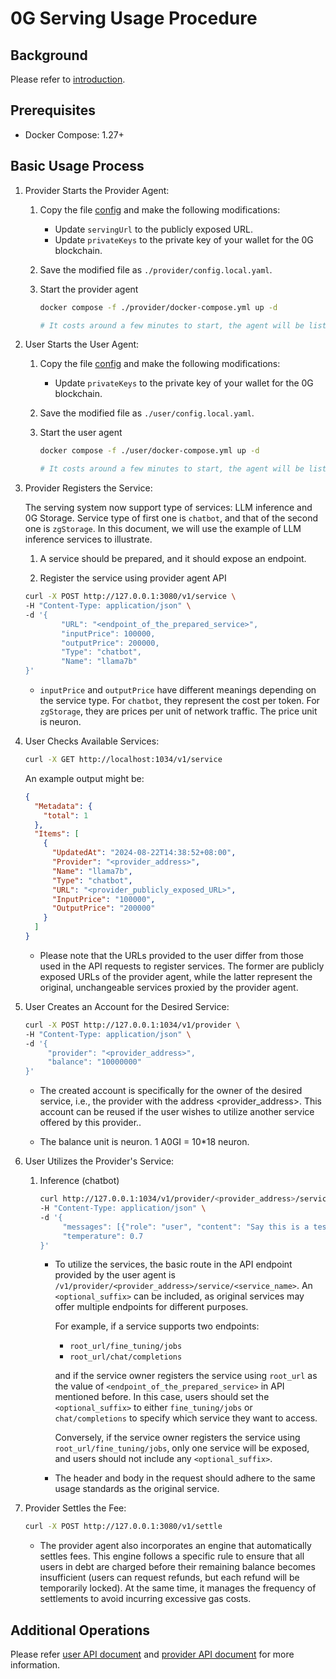 # 0G Serving Usage Procedure

## Background

Please refer to [introduction](./introduction.md).

## Prerequisites

- Docker Compose: 1.27+

## Basic Usage Process

1. Provider Starts the Provider Agent:

   1. Copy the file [config](./provider/config.example.yaml) and make the following modifications:

      - Update `servingUrl` to the publicly exposed URL.
      - Update `privateKeys` to the private key of your wallet for the 0G blockchain.

   2. Save the modified file as `./provider/config.local.yaml`.
   3. Start the provider agent

      ```sh
      docker compose -f ./provider/docker-compose.yml up -d

      # It costs around a few minutes to start, the agent will be listening on 127.0.0.1:3080
      ```

2. User Starts the User Agent:

   1. Copy the file [config](./user/config.example.yaml) and make the following modifications:

      - Update `privateKeys` to the private key of your wallet for the 0G blockchain.

   2. Save the modified file as `./user/config.local.yaml`.
   3. Start the user agent

      ```sh
      docker compose -f ./user/docker-compose.yml up -d

      # It costs around a few minutes to start, the agent will be listening on 127.0.0.1:1034
      ```

3. Provider Registers the Service:

   The serving system now support type of services: LLM inference and 0G Storage. Service type of first one is `chatbot`, and that of the second one is `zgStorage`. In this document, we will use the example of LLM inference services to illustrate.

   1. A service should be prepared, and it should expose an endpoint.

   2. Register the service using provider agent API

   ```sh
   curl -X POST http://127.0.0.1:3080/v1/service \
   -H "Content-Type: application/json" \
   -d '{
           "URL": "<endpoint_of_the_prepared_service>",
           "inputPrice": 100000,
           "outputPrice": 200000,
           "Type": "chatbot",
           "Name": "llama7b"
   }'
   ```

   - `inputPrice` and `outputPrice` have different meanings depending on the service type. For `chatbot`, they represent the cost per token. For `zgStorage`, they are prices per unit of network traffic. The price unit is neuron.

4. User Checks Available Services:

   ```sh
   curl -X GET http://localhost:1034/v1/service
   ```

   An example output might be:

   ```json
   {
     "Metadata": {
       "total": 1
     },
     "Items": [
       {
         "UpdatedAt": "2024-08-22T14:38:52+08:00",
         "Provider": "<provider_address>",
         "Name": "llama7b",
         "Type": "chatbot",
         "URL": "<provider_publicly_exposed_URL>",
         "InputPrice": "100000",
         "OutputPrice": "200000"
       }
     ]
   }
   ```

   - Please note that the URLs provided to the user differ from those used in the API requests to register services. The former are publicly exposed URLs of the provider agent, while the latter represent the original, unchangeable services proxied by the provider agent.

5. User Creates an Account for the Desired Service:

   ```sh
   curl -X POST http://127.0.0.1:1034/v1/provider \
   -H "Content-Type: application/json" \
   -d '{
        "provider": "<provider_address>",
        "balance": "10000000"
   }'
   ```

   - The created account is specifically for the owner of the desired service, i.e., the provider with the address <provider_address>. This account can be reused if the user wishes to utilize another service offered by this provider..

   - The balance unit is neuron. 1 A0GI = 10\*18 neuron.

6. User Utilizes the Provider's Service:

   1. Inference (chatbot)

      ```sh
      curl http://127.0.0.1:1034/v1/provider/<provider_address>/service/<service_name>/<optional_suffix> \
      -H "Content-Type: application/json" \
      -d '{
           "messages": [{"role": "user", "content": "Say this is a test!"}],
           "temperature": 0.7
      }'
      ```

      - To utilize the services, the basic route in the API endpoint provided by the user agent is `/v1/provider/<provider_address>/service/<service_name>`. An `<optional_suffix>` can be included, as original services may offer multiple endpoints for different purposes.

        For example, if a service supports two endpoints:

        - `root_url/fine_tuning/jobs`
        - `root_url/chat/completions`

        and if the service owner registers the service using `root_url` as the value of `<endpoint_of_the_prepared_service>` in API mentioned before. In this case, users should set the `<optional_suffix>` to either `fine_tuning/jobs` or `chat/completions` to specify which service they want to access.

        Conversely, if the service owner registers the service using `root_url/fine_tuning/jobs`, only one service will be exposed, and users should not include any `<optional_suffix>`.

      - The header and body in the request should adhere to the same usage standards as the original service.

7. Provider Settles the Fee:

   ```sh
   curl -X POST http://127.0.0.1:3080/v1/settle
   ```

   - The provider agent also incorporates an engine that automatically settles fees. This engine follows a specific rule to ensure that all users in debt are charged before their remaining balance becomes insufficient (users can request refunds, but each refund will be temporarily locked). At the same time, it manages the frequency of settlements to avoid incurring excessive gas costs.

## Additional Operations

Please refer [user API document](./user/api.html) and [provider API document](./provider/api.html) for more information.
